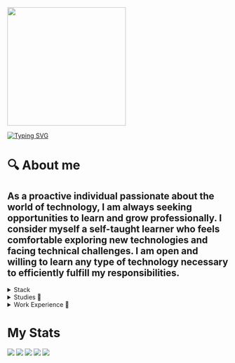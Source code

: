 <div id="header" align="left">
  <img
    width="270"
    src="https://media.giphy.com/media/yeE6B8nEKcTMWWvBzD/giphy.gif"
    alt=""
  />
</div>

[![Typing SVG](https://readme-typing-svg.demolab.com?font=Fira+Code&weight=900&size=27&duration=4000&pause=1000&color=FF0000&background=BFFF8400&vCenter=true&width=435&lines=Hi%2C+I'm+TEODEV77++%F0%9F%91%8B;Systems+Engineer)](https://git.io/typing-svg)

 # 🔍 About me

## As a proactive individual passionate about the world of technology, I am always seeking opportunities to learn and grow professionally. I consider myself a self-taught learner who feels comfortable exploring new technologies and facing technical challenges. I am open and willing to learn any type of technology necessary to efficiently fulfill my responsibilities.
   
<details>
  <summary>Stack</summary>

  ## Programming languages 🌐
  
  [![My Skills](https://skillicons.dev/icons?i=cpp,java,js,python,dart)](https://skillicons.dev)
  
  ## Frontend 🎨
  
  [![My Skills](https://skillicons.dev/icons?i=html,css,scss,angular,astro,react,next,tailwind,flutter)](https://skillicons.dev)
  
  ## Backend 🛠️
  
  [![My Skills](https://skillicons.dev/icons?i=nodejs,express,nestjs,graphql,apollo,prisma,spring,django,fastapi,solidity,firebase)](https://skillicons.dev)
  
  ## Testing 🧪
  
  [![My Skills](https://skillicons.dev/icons?i=jest,cypress)](https://skillicons.dev)
  
  ## Database 🗃️
  
  [![My Skills](https://skillicons.dev/icons?i=mongodb,postgres)](https://skillicons.dev)
  
  ## Cloud ☁️
  
  [![My Skills](https://skillicons.dev/icons?i=gcp,aws,azure)](https://skillicons.dev)
  
  ## Shell  💻 
  
  [![My Skills](https://skillicons.dev/icons?i=powershell,bash)](https://skillicons.dev)
  
  ## Automation 🤖
  
  [![My Skills](https://skillicons.dev/icons?i=docker,kubernetes,jenkins)](https://skillicons.dev)
  
  ## OS 🖥️
  
  [![My Skills](https://skillicons.dev/icons?i=windows,linux)](https://skillicons.dev)
  
  ## Tools 🔧 
  
  [![My Skills](https://skillicons.dev/icons?i=git,vscode,eclipse,androidstudio,idea,discord,notion,stackoverflow)](https://skillicons.dev)

  
</details>

<details>
  <summary>Studies 📓</summary>

  * Instrument technician (Piano), 2014 
  * Academic Baccalaureate, 2015
  * Systems Engineer, 2023
    
</details>

<details>
  <summary>Work Experience 🛫</summary>
  
  #### RPA Developer (JAN-2022-JULY-2022)

  * 💡 Analyzed processes and determined their viability for possible self-automation.
  * 🤖 Built bots with UiPath
  * 📲 Built apps with Power Apps
  * 📝 Created documentation for bots.
  
</details>
  
# My Stats

![](http://github-profile-summary-cards.vercel.app/api/cards/stats?username=teodev77&theme=darcula)
![](http://github-profile-summary-cards.vercel.app/api/cards/productive-time?username=teodev77&theme=darcula&utcOffset=8)
![](http://github-profile-summary-cards.vercel.app/api/cards/profile-details?username=teodev77&theme=darcula)
![](http://github-profile-summary-cards.vercel.app/api/cards/repos-per-language?username=teodev77&theme=darcula)
![](http://github-profile-summary-cards.vercel.app/api/cards/most-commit-language?username=teodev77&theme=darcula)
